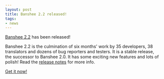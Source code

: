 ```yaml
---
layout: post
title: Banshee 2.2 released!
tags:
- news
---
```


[Banshee 2.2](/download/archives/2.2.0/) has been released!

Banshee 2.2 is the culmination of six months' work by 35 developers, 38 translators and dozens of bug reporters and testers. It is a stable release, the successor to Banshee 2.0.  It has some exciting new features and lots of polish!  Read the [release notes](/download/archives/2.2.0/) for more info.

[Get it now!](/download)
